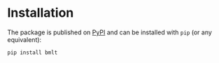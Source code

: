 # Installation

The package is published on [PyPI](https://pypi.org/project/bmlt/) and can be installed with `pip` (or any equivalent):

```bash
pip install bmlt
```
